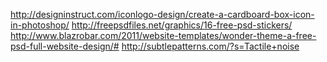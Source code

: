 http://designinstruct.com/iconlogo-design/create-a-cardboard-box-icon-in-photoshop/
http://freepsdfiles.net/graphics/16-free-psd-stickers/
http://www.blazrobar.com/2011/website-templates/wonder-theme-a-free-psd-full-website-design/#
http://subtlepatterns.com/?s=Tactile+noise